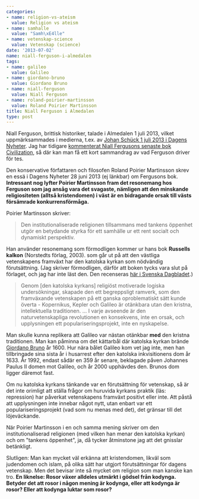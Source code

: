 ```yaml
---
categories:
- name: religion-vs-ateism
  value: Religion vs ateism
- name: samhalle
  value: "Samh\xE4lle"
- name: vetenskap-science
  value: Vetenskap (science)
date: '2013-07-02'
name: niall-ferguson-i-almedalen
tags:
- name: galileo
  value: Galileo
- name: giordano-bruno
  value: Giordano Bruno
- name: niall-ferguson
  value: Niall Ferguson
- name: roland-poirier-martinsson
  value: Roland Poirier Martinsson
title: Niall Ferguson i Almedalen
type: post
---
```

Niall Ferguson, brittisk historiker, talade i Almedalen 1 juli 2013, vilket uppmärksammades i medierna, t.ex. av [Johan Schück 1 juli 2013 i Dagens Nyheter](http://www.dn.se/nyheter/almedalen/harvardprofessor-sverige-for-daligt-pa-att-integrera-invandrare/). Jag har tidigare [kommenterat Niall Fergusons senaste bok Civilization](/2013/01/26/niall-ferguson-civilization/), så där kan man få ett kort sammandrag av vad Ferguson driver för tes.

Den konservative författaren och filosofen Roland Poirier Martinsson skrev en essä i Dagens Nyheter 28 juni 2013 (ej länkbar) om Fergusons bok. **Intressant nog lyfter Poirier Martinsson fram det resonemang hos Ferguson som jag ansåg vara det svagaste, nämligen att den minskande religiositeten (alltså kristendomen) i väst är en bidragande orsak till västs försämrade konkurrensförmåga.**



Poirier Martinsson skriver:

> Den institutionaliserade religionen tillsammans med tankens öppenhet utgör en betydande styrka för ett samhälle ur ett rent socialt och dynamiskt perspektiv.

Han använder resonemang som förmodligen kommer ur hans bok **Russells kalkon** (Norstedts förlag, 2003). som går ut på att den västliga vetenskapens framväxt har den katolska kyrkan som nödvändig förutsättning. (Jag skriver förmodligen, därför att boken tycks vara slut på förlaget, och jag har inte läst den. Den recenseras [här i Svenska Dagbladet](http://www.svd.se/kultur/litteratur/det-mest-underbara-aventyret_28408.svd).)

> Genom [den katolska kyrkans] religiöst motiverade logiska undersökningar, skapade den ett begreppsligt ramverk, som den framväxande vetenskapen på ett ganska oproblematiskt sätt kunde överta - Kopernikus, Kepler och Galileo är otänkbara utan den kristna, intellektuella traditionen. ... I varje avseende är den naturvetenskapliga revolutionen en konsekvens, inte en orsak, och upplysningen ett populariseringsprojekt, inte en nyskapelse.

Man skulle kunna replikera att Galileo var nästan otänkbar **med** den kristna traditionen. Man kan påminna om det kättarbål där katolska kyrkan brände [Giordano Bruno](http://sv.wikipedia.org/wiki/Giordano_Bruno) år 1600. Hur nära bålet Galileo kom vet jag inte, men han tillbringade sina sista år i husarrest efter den katolska inkvisitionens dom år 1633. År 1992, endast sådär en 359 år senare, beklagade påven Johannes Paulus II domen mot Galileo, och år 2000 upphävdes den. Brunos dom ligger däremot fast.

Om nu katolska kyrkans tänkande var en förutsättning för vetenskap, så är det inte orimligt att ställa frågor om huruvida kyrkans praktik (läs: repression) har påverkat vetenskapens framväxt positivt eller inte. Att påstå att upplysningen inte innebar något nytt, utan enbart var ett populariseringsprojekt (vad som nu menas med det), det gränsar till det löjeväckande.

När Poirier Martinsson i en och samma mening skriver om den institutionaliserad religionen (med vilken han menar den katolska kyrkan) och om "tankens öppenhet", ja, då tycker åtminstone jag att det gnisslar betänkligt.

Slutligen: Man kan mycket väl erkänna att kristendomen, likväl som judendomen och islam, på olika sätt har utgjort förutsättningar för dagens vetenskap. Men det bevisar inte så mycket om religion som man kanske kan tro. **En liknelse: Rosor växer alldeles utmärkt i gödsel från kodynga. Betyder det att rosor i någon mening är kodynga, eller att kodynga är rosor? Eller att kodynga luktar som rosor?**

